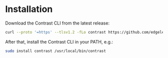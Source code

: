 # Installation

Download the Contrast CLI from the latest release:

```bash
curl --proto '=https' --tlsv1.2 -fLo contrast https://github.com/edgelesssys/contrast/releases/download/v1.10.0/contrast
```

After that, install the Contrast CLI in your PATH, e.g.:

```bash
sudo install contrast /usr/local/bin/contrast
```
